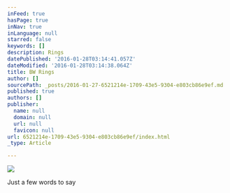 ```yaml
---
inFeed: true
hasPage: true
inNav: true
inLanguage: null
starred: false
keywords: []
description: Rings
datePublished: '2016-01-28T03:14:41.057Z'
dateModified: '2016-01-28T03:14:38.064Z'
title: BW Rings
author: []
sourcePath: _posts/2016-01-27-6521214e-1709-43e5-9304-e803cb86e9ef.md
published: true
authors: []
publisher:
  name: null
  domain: null
  url: null
  favicon: null
url: 6521214e-1709-43e5-9304-e803cb86e9ef/index.html
_type: Article

---
```

![](https://the-grid-user-content.s3-us-west-2.amazonaws.com/ae64469e-94e2-497d-b3b4-9f90313b1f6b.jpg)

Just a few words to say
